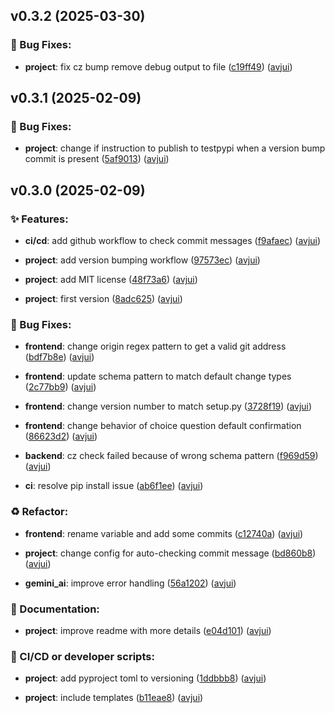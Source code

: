 ## v0.3.2 (2025-03-30)

### :bug: Bug Fixes:

- **project**: fix cz bump remove debug output to file ([c19ff49](https://github.com/avjui/cz_gemini/commit/c19ff49a8a54a2aecd7e5a222f14b9b2f92198f4)) ([avjui](https://github.com/avjui))
 

## v0.3.1 (2025-02-09)

### :bug: Bug Fixes:

- **project**: change if instruction to publish to testpypi when a version bump commit is present ([5af9013](https://github.com/avjui/cz_gemini/commit/5af901354efacd629e4726f8df69cbc5b2be89ed)) ([avjui](https://github.com/avjui))
 

## v0.3.0 (2025-02-09)

### :sparkles: Features:

- **ci/cd**: add github workflow to check commit messages ([f9afaec](https://github.com/avjui/cz_gemini/commit/f9afaec2469b5d6141f0fb424eb9957be0c07fea)) ([avjui](https://github.com/avjui))
 
- **project**: add version bumping workflow ([97573ec](https://github.com/avjui/cz_gemini/commit/97573ec0778f654a1ea2147c61e2d0c63891c035)) ([avjui](https://github.com/avjui))
 
- **project**: add MIT license ([48f73a6](https://github.com/avjui/cz_gemini/commit/48f73a6db295a56c6991b97a422a10c1cfc20dbc)) ([avjui](https://github.com/avjui))
 
- **project**: first version ([8adc625](https://github.com/avjui/cz_gemini/commit/8adc625f0da7ed1eb9201af5c4671ec97e9326e8)) ([avjui](https://github.com/avjui))
 

### :bug: Bug Fixes:

- **frontend**: change origin regex pattern to get a valid git address ([bdf7b8e](https://github.com/avjui/cz_gemini/commit/bdf7b8ee7f0631722f34d8171abde0f2cc56254e)) ([avjui](https://github.com/avjui))
 
- **frontend**: update schema pattern to match default change types ([2c77bb9](https://github.com/avjui/cz_gemini/commit/2c77bb9bacc85584985adaf3bde43c84ce6016e2)) ([avjui](https://github.com/avjui))
 
- **frontend**: change version number to match setup.py ([3728f19](https://github.com/avjui/cz_gemini/commit/3728f19fcba3f67ccb240f0fd45556cbe5ae379d)) ([avjui](https://github.com/avjui))
 
- **frontend**: change behavior of choice question default confirmation ([86623d2](https://github.com/avjui/cz_gemini/commit/86623d2390487ad236a567dce8acdef252368ff1)) ([avjui](https://github.com/avjui))
 
- **backend**: cz check failed because of wrong schema pattern ([f969d59](https://github.com/avjui/cz_gemini/commit/f969d5992763a3485bcc72af6c0431246474a629)) ([avjui](https://github.com/avjui))
 
- **ci**: resolve pip install issue ([ab6f1ee](https://github.com/avjui/cz_gemini/commit/ab6f1eeec69449f7bd19007852962ee4c7ba8775)) ([avjui](https://github.com/avjui))
 

### :recycle: Refactor:

- **frontend**: rename variable and add some commits ([c12740a](https://github.com/avjui/cz_gemini/commit/c12740af4fb882f5ee66c4dc9ff0c37b537b0e2b)) ([avjui](https://github.com/avjui))
 
- **project**: change config for auto-checking commit message ([bd860b8](https://github.com/avjui/cz_gemini/commit/bd860b84aa7cc1bb2b6e4c27dec64bcfb4699e78)) ([avjui](https://github.com/avjui))
 
- **gemini_ai**: improve error handling ([56a1202](https://github.com/avjui/cz_gemini/commit/56a12020f042df65d035545a2bdb56c0d5ecef31)) ([avjui](https://github.com/avjui))
 

### :memo: Documentation:

- **project**: improve readme with more details ([e04d101](https://github.com/avjui/cz_gemini/commit/e04d101226d482378731f43847aa1c8f82b0faec)) ([avjui](https://github.com/avjui))
 

### :construction_worker: CI/CD or developer scripts:

- **project**: add pyproject toml to versioning ([1ddbbb8](https://github.com/avjui/cz_gemini/commit/1ddbbb83f58cd74b988fa8092cbc5f8e44efd4a9)) ([avjui](https://github.com/avjui))
 
- **project**: include templates ([b11eae8](https://github.com/avjui/cz_gemini/commit/b11eae83bfc3735ba72f7f0ce4d110577d554b7c)) ([avjui](https://github.com/avjui))
 

